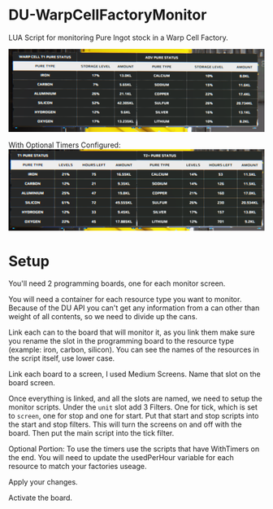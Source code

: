 # DU-WarpCellFactoryMonitor
LUA Script for monitoring Pure Ingot stock in a Warp Cell Factory. 

![Ore Status Dashboard](/ContainerMonitor.PNG)

With Optional Timers Configured:
![Ore Status Dashboard with Optional Timer](/ContainerMonitorWithTimer.PNG)

# Setup
You'll need 2 programming boards, one for each monitor screen.

You will need a container for each resource type you want to monitor. Because of the DU API you can't get any information from a can other than weight of all contents, so we need to divide up the cans. 

Link each can to the board that will monitor it, as you link them make sure you rename the slot in the programming board to the resource type (example: iron, carbon, silicon). You can see the names of the resources in the script itself, use lower case.

Link each board to a screen, I used Medium Screens. Name that slot on the board screen.

Once everything is linked, and all the slots are named, we need to setup the monitor scripts. Under the `unit` slot add 3 Filters. One for tick, which is set to `screen`, one for stop and one for start.  Put that start and stop scripts into the start and stop filters. This will turn the screens on and off with the board. Then put the main script into the tick filter. 

Optional Portion: To use the timers use the scripts that have WithTimers on the end. You will need to update the usedPerHour variable for each resource to match your factories useage. 

Apply your changes.

Activate the board.
